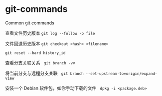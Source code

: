 # git-commands
Common git commands  
  
查看文件历史版本
`git log --follow -p file`  
  
文件回退历史版本
`git checkout <hash> <filename>`  

`git reset --hard history_id`  

查看分支关联关系  
`git branch -vv`  
  
将当前分支与远程分支关联  
`git branch --set-upstream-to=origin/expand-view`  
  
安装一个 Debian 软件包，如你手动下载的文件  
`dpkg -i <package.deb>`  
